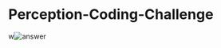 # Perception-Coding-Challenge
w![answer](https://github.com/kbalaji4/Perception-Coding-Challenge/assets/135673889/d1d29e1a-f3cd-47bb-ba48-651056d842e9)

